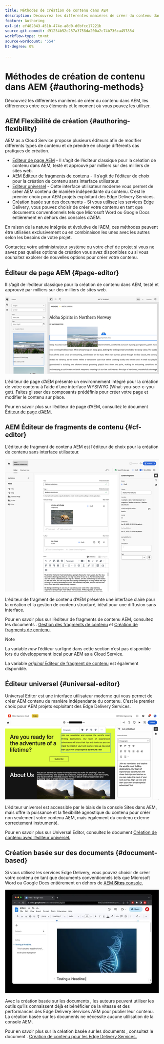 ```yaml
---
title: Méthodes de création de contenu dans AEM
description: Découvrez les différentes manières de créer du contenu dans AEM et de les différencier.
feature: Authoring
exl-id: ef482843-451b-474e-a8d0-d0bfcc17221b
source-git-commit: d91254b52c257a3758da200a2c74b736ca457884
workflow-type: tm+mt
source-wordcount: '554'
ht-degree: 0%

---
```


# Méthodes de création de contenu dans AEM {#authoring-methods}

Découvrez les différentes manières de créer du contenu dans AEM, les différences entre ces éléments et le moment où vous pouvez les utiliser.

## AEM Flexibilité de création {#authoring-flexibility}

AEM as a Cloud Service propose plusieurs éditeurs afin de modifier différents types de contenu et de prendre en charge différents cas pratiques de création.

* [Éditeur de page AEM](#page-editor) - Il s’agit de l’éditeur classique pour la création de contenu dans AEM, testé et approuvé par milliers sur des milliers de sites web.
* [AEM Éditeur de fragments de contenu](#cf-editor) - Il s’agit de l’éditeur de choix pour la création de contenu sans interface utilisateur.
* [Éditeur universel](#universal-editor) - Cette interface utilisateur moderne vous permet de créer AEM contenu de manière indépendante du contenu. C’est le premier choix pour AEM projets exploitant des Edge Delivery Services.
* [Création basée sur des documents](#document-based) - Si vous utilisez les services Edge Delivery, vous pouvez choisir de créer votre contenu en tant que documents conventionnels tels que Microsoft Word ou Google Docs entièrement en dehors des consoles d’AEM.

En raison de la nature intégrée et évolutive de l’AEM, ces méthodes peuvent être utilisées exclusivement ou en combinaison les unes avec les autres selon les besoins de votre projet.

Contactez votre administrateur système ou votre chef de projet si vous ne savez pas quelles options de création vous avez disponibles ou si vous souhaitez explorer de nouvelles options pour créer votre contenu.

## Éditeur de page AEM {#page-editor}

Il s’agit de l’éditeur classique pour la création de contenu dans AEM, testé et approuvé par milliers sur des milliers de sites web.

![Éditeur de page d’AEM](assets/authoring-methods-page-editor.png)

L’éditeur de page d’AEM présente un environnement intégré pour la création de votre contenu à l’aide d’une interface WYSIWYG (What-you-see-c-you-get). Faites glisser des composants prédéfinis pour créer votre page et modifier le contenu sur place.

Pour en savoir plus sur l’éditeur de page d’AEM, consultez le document [Éditeur de page d’AEM.](/help/sites-cloud/authoring/page-editor/introduction.md)

## AEM Éditeur de fragments de contenu {#cf-editor}

L’éditeur de fragment de contenu AEM est l’éditeur de choix pour la création de contenu sans interface utilisateur.

![Éditeur de fragment de contenu AEM](assets/authoring-methods-cf-editor.png)

L’éditeur de fragment de contenu d’AEM présente une interface claire pour la création et la gestion de contenu structuré, idéal pour une diffusion sans interface.

Pour en savoir plus sur l’éditeur de fragments de contenu AEM, consultez les documents . [Gestion des fragments de contenu](/help/sites-cloud/administering/content-fragments/managing.md) et [Création de fragments de contenu](/help/sites-cloud/administering/content-fragments/managing.md).

>[!NOTE]
>
>La variable *new* l’éditeur surligné dans cette section n’est pas disponible lors du développement local pour AEM as a Cloud Service.
>
>La variable [*original* Éditeur de fragment de contenu](/help/assets/content-fragments/content-fragments-variations.md) est également disponible.

## Éditeur universel {#universal-editor}

Universal Editor est une interface utilisateur moderne qui vous permet de créer AEM contenu de manière indépendante du contenu. C’est le premier choix pour AEM projets exploitant des Edge Delivery Services.

![Interface utilisateur de l’éditeur universel](assets/authoring-methods-ue.png)

L’éditeur universel est accessible par le biais de la console Sites dans AEM, mais offre la puissance et la flexibilité agnostique du contenu pour créer non seulement votre contenu AEM, mais également du contenu externe correctement instrumenté.

Pour en savoir plus sur Universal Editor, consultez le document [Création de contenu avec l’éditeur universel.](/help/sites-cloud/authoring/universal-editor/authoring.md)

## Création basée sur des documents  {#document-based}

Si vous utilisez les services Edge Delivery, vous pouvez choisir de créer votre contenu en tant que documents conventionnels tels que Microsoft Word ou Google Docs entièrement en dehors de [AEM **Sites** console.](/help/sites-cloud/authoring/sites-console/introduction.md)

![Modification de contenu basé sur un document](assets/authoring-methods-document.jpg)

Avec la création basée sur les documents , les auteurs peuvent utiliser les outils qu’ils connaissent déjà et bénéficier de la vitesse et des performances des Edge Delivery Services AEM pour publier leur contenu. La création basée sur les documents ne nécessite aucune utilisation de la console AEM.

Pour en savoir plus sur la création basée sur les documents , consultez le document . [Création de contenu pour les Edge Delivery Services.](/help/edge/authoring.md)

